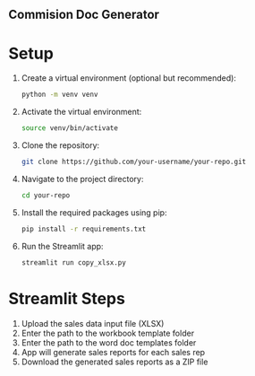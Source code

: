 ## Commision Doc Generator 

# Setup 
1. Create a virtual environment (optional but recommended):
   ```bash
   python -m venv venv
   ```
2. Activate the virtual environment:
   ```bash
   source venv/bin/activate
   ```
3. Clone the repository:
   ```bash
   git clone https://github.com/your-username/your-repo.git
   ```
4. Navigate to the project directory:
   ```bash
   cd your-repo
   ```
5. Install the required packages using pip:
   ```bash
   pip install -r requirements.txt
   ```
6. Run the Streamlit app:
   ```bash
   streamlit run copy_xlsx.py
   ````

# Streamlit Steps

1. Upload the sales data input file (XLSX)
2. Enter the path to the workbook template folder
3. Enter the path to the word doc templates folder
4. App will generate sales reports for each sales rep
5. Download the generated sales reports as a ZIP file   

